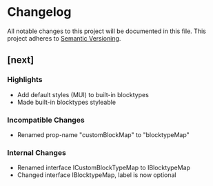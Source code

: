 # Changelog

All notable changes to this project will be documented in this file. This project adheres to [Semantic Versioning](https://semver.org/spec/v2.0.0.html).

## [next]

### Highlights

-   Add default styles (MUI) to built-in blocktypes
-   Made built-in blocktypes styleable

### Incompatible Changes

-   Renamed prop-name "customBlockMap" to "blocktypeMap"

### Internal Changes

-   Renamed interface ICustomBlockTypeMap to IBlocktypeMap
-   Changed interface IBlocktypeMap, label is now optional
